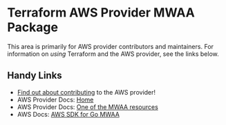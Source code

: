 # Terraform AWS Provider MWAA Package
<!-- markdownlint-disable MD026 -->
This area is primarily for AWS provider contributors and maintainers. For information on _using_ Terraform and the AWS provider, see the links below.


## Handy Links
* [Find out about contributing](../../../docs/contributing) to the AWS provider!
* AWS Provider Docs: [Home](https://registry.terraform.io/providers/hashicorp/aws/latest/docs)
* AWS Provider Docs: [One of the MWAA resources](https://registry.terraform.io/providers/hashicorp/aws/latest/docs/resources/mwaa_environment)
* AWS Docs: [AWS SDK for Go MWAA](https://docs.aws.amazon.com/sdk-for-go/api/service/mwaa/)
